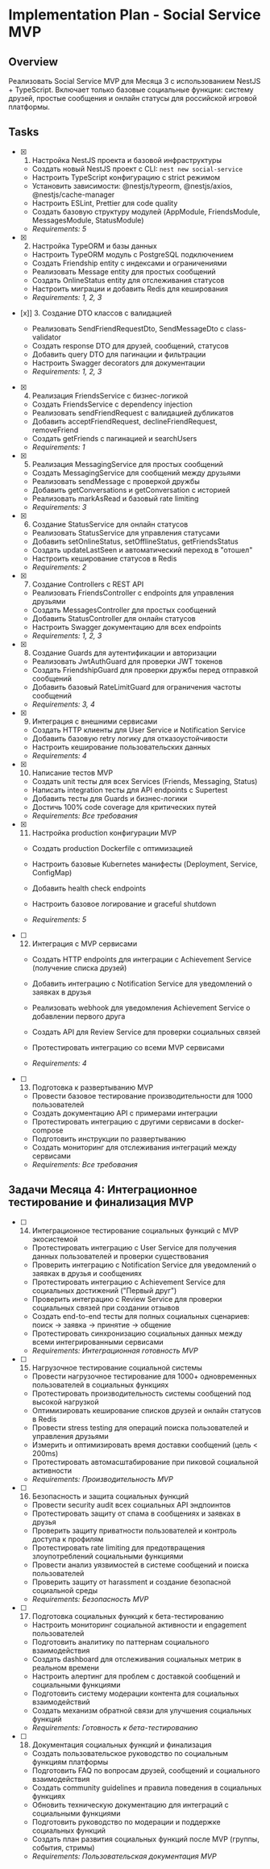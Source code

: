 # Implementation Plan - Social Service MVP

## Overview

Реализовать Social Service MVP для Месяца 3 с использованием NestJS + TypeScript. Включает только базовые социальные функции: систему друзей, простые сообщения и онлайн статусы для российской игровой платформы.

## Tasks

- [x] 1. Настройка NestJS проекта и базовой инфраструктуры










  - Создать новый NestJS проект с CLI: `nest new social-service`
  - Настроить TypeScript конфигурацию с strict режимом
  - Установить зависимости: @nestjs/typeorm, @nestjs/axios, @nestjs/cache-manager
  - Настроить ESLint, Prettier для code quality
  - Создать базовую структуру модулей (AppModule, FriendsModule, MessagesModule, StatusModule)
  - _Requirements: 5_

- [x] 2. Настройка TypeORM и базы данных

















  - Настроить TypeORM модуль с PostgreSQL подключением
  - Создать Friendship entity с индексами и ограничениями
  - Реализовать Message entity для простых сообщений
  - Создать OnlineStatus entity для отслеживания статусов
  - Настроить миграции и добавить Redis для кеширования
  - _Requirements: 1, 2, 3_


- [x]] 3. Создание DTO классов с валидацией











  - Реализовать SendFriendRequestDto, SendMessageDto с class-validator
  - Создать response DTO для друзей, сообщений, статусов
  - Добавить query DTO для пагинации и фильтрации
  - Настроить Swagger decorators для документации
  - _Requirements: 1, 2, 3_

- [x] 4. Реализация FriendsService с бизнес-логикой











  - Создать FriendsService с dependency injection
  - Реализовать sendFriendRequest с валидацией дубликатов
  - Добавить acceptFriendRequest, declineFriendRequest, removeFriend
  - Создать getFriends с пагинацией и searchUsers
  - _Requirements: 1_


- [x] 5. Реализация MessagingService для простых сообщений











  - Создать MessagingService для сообщений между друзьями
  - Реализовать sendMessage с проверкой дружбы
  - Добавить getConversations и getConversation с историей
  - Реализовать markAsRead и базовый rate limiting
  - _Requirements: 3_

- [x] 6. Создание StatusService для онлайн статусов











  - Реализовать StatusService для управления статусами
  - Добавить setOnlineStatus, setOfflineStatus, getFriendsStatus
  - Создать updateLastSeen и автоматический переход в "отошел"
  - Настроить кеширование статусов в Redis
  - _Requirements: 2_

- [x] 7. Создание Controllers с REST API




















  - Реализовать FriendsController с endpoints для управления друзьями
  - Создать MessagesController для простых сообщений
  - Добавить StatusController для онлайн статусов
  - Настроить Swagger документацию для всех endpoints
  - _Requirements: 1, 2, 3_

- [x] 8. Создание Guards для аутентификации и авторизации






  - Реализовать JwtAuthGuard для проверки JWT токенов
  - Создать FriendshipGuard для проверки дружбы перед отправкой сообщений
  - Добавить базовый RateLimitGuard для ограничения частоты сообщений
  - _Requirements: 3, 4_

- [x] 9. Интеграция с внешними сервисами






  - Создать HTTP клиенты для User Service и Notification Service
  - Добавить базовую retry логику для отказоустойчивости
  - Настроить кеширование пользовательских данных
  - _Requirements: 4_


- [x] 10. Написание тестов MVP






  - Создать unit тесты для всех Services (Friends, Messaging, Status)
  - Написать integration тесты для API endpoints с Supertest
  - Добавить тесты для Guards и бизнес-логики
  - Достичь 100% code coverage для критических путей
  - _Requirements: Все требования_


- [x] 11. Настройка production конфигурации MVP






  - Создать production Dockerfile с оптимизацией
  - Настроить базовые Kubernetes манифесты (Deployment, Service, ConfigMap)
  - Добавить health check endpoints
  - Настроить базовое логирование и graceful shutdown

  - _Requirements: 5_

- [ ] 12. Интеграция с MVP сервисами


  - Создать HTTP endpoints для интеграции с Achievement Service (получение списка друзей)
  - Добавить интеграцию с Notification Service для уведомлений о заявках в друзья
  - Реализовать webhook для уведомления Achievement Service о добавлении первого друга
  - Создать API для Review Service для проверки социальных связей

  - Протестировать интеграцию со всеми MVP сервисами
  - _Requirements: 4_

- [ ] 13. Подготовка к развертыванию MVP

  - Провести базовое тестирование производительности для 1000 пользователей
  - Создать документацию API с примерами интеграции
  - Протестировать интеграцию с другими сервисами в docker-compose
  - Подготовить инструкции по развертыванию
  - Создать мониторинг для отслеживания интеграций между сервисами
  - _Requirements: Все требования_

## Задачи Месяца 4: Интеграционное тестирование и финализация MVP

- [ ] 14. Интеграционное тестирование социальных функций с MVP экосистемой


  - Протестировать интеграцию с User Service для получения данных пользователей и проверки существования
  - Проверить интеграцию с Notification Service для уведомлений о заявках в друзья и сообщениях
  - Протестировать интеграцию с Achievement Service для социальных достижений ("Первый друг")
  - Проверить интеграцию с Review Service для проверки социальных связей при создании отзывов
  - Создать end-to-end тесты для полных социальных сценариев: поиск → заявка → принятие → общение
  - Протестировать синхронизацию социальных данных между всеми интегрированными сервисами
  - _Requirements: Интеграционная готовность MVP_

- [ ] 15. Нагрузочное тестирование социальной системы
  - Провести нагрузочное тестирование для 1000+ одновременных пользователей в социальных функциях
  - Протестировать производительность системы сообщений под высокой нагрузкой
  - Оптимизировать кеширование списков друзей и онлайн статусов в Redis
  - Провести stress testing для операций поиска пользователей и управления друзьями
  - Измерить и оптимизировать время доставки сообщений (цель < 200ms)
  - Протестировать автомасштабирование при пиковой социальной активности
  - _Requirements: Производительность MVP_

- [ ] 16. Безопасность и защита социальных функций
  - Провести security audit всех социальных API эндпоинтов
  - Протестировать защиту от спама в сообщениях и заявках в друзья
  - Проверить защиту приватности пользователей и контроль доступа к профилям
  - Протестировать rate limiting для предотвращения злоупотреблений социальными функциями
  - Провести анализ уязвимостей в системе сообщений и поиска пользователей
  - Проверить защиту от harassment и создание безопасной социальной среды
  - _Requirements: Безопасность MVP_

- [ ] 17. Подготовка социальных функций к бета-тестированию
  - Настроить мониторинг социальной активности и engagement пользователей
  - Подготовить аналитику по паттернам социального взаимодействия
  - Создать dashboard для отслеживания социальных метрик в реальном времени
  - Настроить алертинг для проблем с доставкой сообщений и социальными функциями
  - Подготовить систему модерации контента для социальных взаимодействий
  - Создать механизм обратной связи для улучшения социальных функций
  - _Requirements: Готовность к бета-тестированию_

- [ ] 18. Документация социальных функций и финализация
  - Создать пользовательское руководство по социальным функциям платформы
  - Подготовить FAQ по вопросам друзей, сообщений и социального взаимодействия
  - Создать community guidelines и правила поведения в социальных функциях
  - Обновить техническую документацию для интеграций с социальными функциями
  - Подготовить руководство по модерации и поддержке социальных функций
  - Создать план развития социальных функций после MVP (группы, события, стримы)
  - _Requirements: Пользовательская документация MVP_